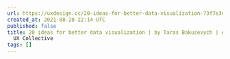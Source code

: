 ```yaml
---
url: https://uxdesign.cc/20-ideas-for-better-data-visualization-73f7e3c2782d
created_at: 2021-08-28 22:14 UTC
published: false
title: 20 ideas for better data visualization | by Taras Bakusevych | Aug, 2021 |
  UX Collective
tags: []
---
```



